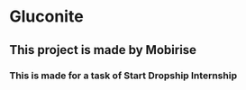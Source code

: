 # Gluconite
## This project is made by Mobirise
### This is made for a task of Start Dropship Internship
